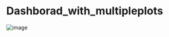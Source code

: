 # Dashborad_with_multipleplots
![image](https://user-images.githubusercontent.com/22531536/180944148-ab861777-6acd-4c74-b80d-a786fda19f07.png)

